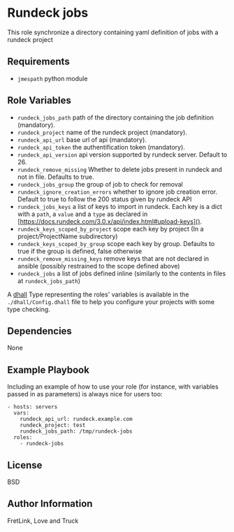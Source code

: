 Rundeck jobs
=========

This role synchronize a directory containing yaml definition of jobs with a rundeck project

Requirements
------------

* `jmespath` python module

Role Variables
--------------

* `rundeck_jobs_path` path of the directory containing the job definition (mandatory).
* `rundeck_project` name of the rundeck project (mandatory).
* `rundeck_api_url` base url of api (mandatory).
* `rundeck_api_token` the authentification token (mandatory).
* `rundeck_api_version` api version supported by rundeck server. Default to 26.
* `rundeck_remove_missing` Whether to delete jobs present in rundeck and not in file. Defaults to true.
* `rundeck_jobs_group` the group of job to check for removal
* `rundeck_ignore_creation_errors` whether to ignore job creation error. Default to true to follow the 200 status given by rundeck API
* `rundeck_jobs_keys` a list of keys to import in rundeck. Each key is a dict with a `path`, a `value` and a `type` as declared in [https://docs.rundeck.com/3.0.x/api/index.html#upload-keys]().
* `rundeck_keys_scoped_by_project` scope each key by project (In a project/ProjectName subdirectory)
* `rundeck_keys_scoped_by_group` scope each key by group. Defaults to true if the group is defined, false otherwise
* `rundeck_remove_missing_keys` remove keys that are not declared in ansible (possibly restrained to the scope defined above)
* `rundeck_jobs` a list of jobs defined inline (similarly to the contents in files at `rundeck_jobs_path`)

A [dhall](https://dhall-lang.org/) Type representing the roles' variables is available in the `./dhall/Config.dhall` file to help you configure your projects with some type checking.

Dependencies
------------

None

Example Playbook
----------------

Including an example of how to use your role (for instance, with variables passed in as parameters) is always nice for users too:

    - hosts: servers
      vars:
        rundeck_api_url: rundeck.example.com
        rundeck_project: test
        rundeck_jobs_path: /tmp/rundeck-jobs
      roles:
        - rundeck-jobs

License
-------

BSD

Author Information
------------------

FretLink, Love and Truck

